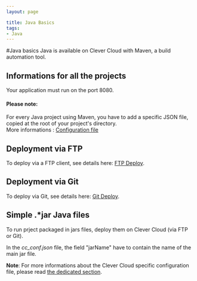 ```yaml
---
layout: page

title: Java Basics
tags:
- Java
---
```


#Java basics
Java is available on Clever Cloud with Maven, a build automation tool.

## Informations for all the projects

Your application must run on the port 8080.

<div class="alert alert-hot-problems">
	<h4>Please note:</h4>
	<p>For every Java project using Maven, you have to add a specific JSON file, copied at the root of your project's directory. <br/>
		More informations : <a href="/cc-conf">Configuration file</a>
	</p>
</div>

## Deployment via FTP 
To deploy via a FTP client, see details here: <a href="/ftp-deploy">FTP Deploy</a>.  

## Deployment via Git
To deploy via Git, see details here: <a href="/git-deploy">Git Deploy</a>.



## Simple .\*jar Java files

To run prject packaged in jars files, deploy them on Clever Cloud (via FTP or Git).

In the *cc_conf.json* file, the field "jarName" have to contain the name of the main jar file.

**Note**: For more informations about the Clever Cloud specific configuration file, please read [the dedicated section](/cc-conf).